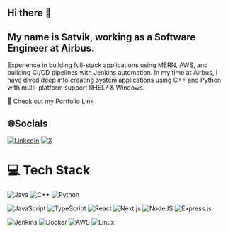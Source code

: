## Hi there 👋
## My name is Satvik, working as a Software Engineer at Airbus.
Experience in building full-stack applications using MERN, AWS, and building CI/CD pipelines with Jenkins automation. In my time at Airbus, I have dived deep into creating system applications using C++ and Python with multi-platform support RHEL7 & Windows.

🚀 Check out my Portfolio  [Link](https://stvk-dev.vercel.app/)  

## 🌐Socials
[![LinkedIn](https://img.shields.io/badge/LinkedIn-%231877F2.svg?style=for-the-badge&logo=linkedin&logoColor=white)](https://linkedin.com/in/satvik-sagar-sharma-861b63194) [![X](https://img.shields.io/badge/X-%23000000.svg?style=for-the-badge&logo=x&logoColor=white)](https://x.com/BillingCin3873)  


# 💻 Tech Stack

![Java](https://img.shields.io/badge/java-%23ED8B00.svg?style=for-the-badge&logo=openjdk&logoColor=white) ![C++](https://img.shields.io/badge/c++-%2300599C.svg?style=for-the-badge&logo=c%2B%2B&logoColor=white) ![Python](https://img.shields.io/badge/python-%233776AB.svg?style=for-the-badge&logo=python&logoColor=white)  

![JavaScript](https://img.shields.io/badge/javascript-%23323330.svg?style=for-the-badge&logo=javascript&logoColor=%23F7DF1E) ![TypeScript](https://img.shields.io/badge/typescript-%23007ACC.svg?style=for-the-badge&logo=typescript&logoColor=white) ![React](https://img.shields.io/badge/react-%2320232a.svg?style=for-the-badge&logo=react&logoColor=%2361DAFB) ![Next.js](https://img.shields.io/badge/next.js-%23000000.svg?style=for-the-badge&logo=next.js&logoColor=white) ![NodeJS](https://img.shields.io/badge/node.js-6DA55F?style=for-the-badge&logo=node.js&logoColor=white) ![Express.js](https://img.shields.io/badge/express.js-%23404d59.svg?style=for-the-badge&logo=express&logoColor=%2361DAFB)  
 
![Jenkins](https://img.shields.io/badge/Jenkins-%23D24939.svg?style=for-the-badge&logo=jenkins&logoColor=white) ![Docker](https://img.shields.io/badge/docker-%230db7ed.svg?style=for-the-badge&logo=docker&logoColor=white) ![AWS](https://img.shields.io/badge/AWS-%23FF9900.svg?style=for-the-badge&logo=amazonaws&logoColor=white) ![Linux](https://img.shields.io/badge/linux-%23FCC624.svg?style=for-the-badge&logo=linux&logoColor=black)  

